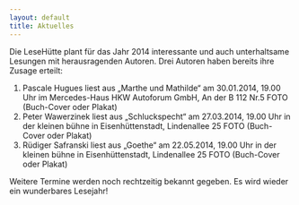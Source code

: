 ```yaml
---
layout: default
title: Aktuelles
---
```

Die LeseHütte plant für das Jahr 2014 interessante und auch unterhaltsame Lesungen mit herausragenden Autoren. Drei Autoren haben bereits ihre Zusage erteilt:

1. Pascale Hugues liest aus „Marthe und Mathilde“ am 30.01.2014, 19.00 Uhr im Mercedes-Haus HKW Autoforum GmbH, An der B 112 Nr.5 FOTO (Buch-Cover oder Plakat)
1. Peter Wawerzinek liest aus „Schluckspecht“ am 27.03.2014, 19.00 Uhr in der kleinen bühne in Eisenhüttenstadt, Lindenallee 25 FOTO (Buch-Cover oder Plakat)
2. Rüdiger Safranski liest aus „Goethe“ am 22.05.2014, 19.00 Uhr in der kleinen bühne in Eisenhüttenstadt, Lindenallee 25 FOTO (Buch-Cover oder Plakat)


Weitere Termine werden noch rechtzeitig bekannt gegeben. Es wird wieder ein wunderbares Lesejahr!
